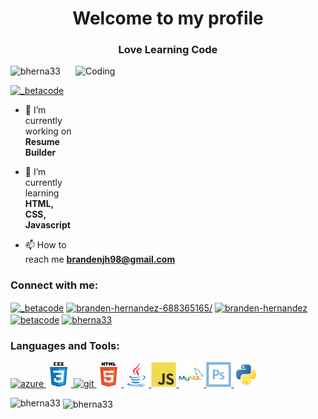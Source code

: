 <h1 align="center">Welcome to my profile</h1>
<h3 align="center">Love Learning Code</h3>
<img align="right" alt="Coding" height = "300" width = "400" src="https://chools.in/wp-content/uploads/6.gif">

<p align="left"> <img src="https://komarev.com/ghpvc/?username=bherna33&label=Profile%20views&color=0e75b6&style=flat" alt="bherna33" /> </p>

<p align="left"> <a href="https://twitter.com/_betacode" target="blank"><img src="https://img.shields.io/twitter/follow/_betacode?logo=twitter&style=for-the-badge" alt="_betacode" /></a> </p>

- 🔭 I’m currently working on **Resume Builder**

- 🌱 I’m currently learning **HTML, CSS, Javascript**

- 📫 How to reach me **brandenjh98@gmail.com**

<h3 align="left">Connect with me:</h3>
<p align="left">
<a href="https://twitter.com/_betacode" target="blank"><img align="center" src="https://raw.githubusercontent.com/rahuldkjain/github-profile-readme-generator/master/src/images/icons/Social/twitter.svg" alt="_betacode" height="30" width="40" /></a>
<a href="https://linkedin.com/in/branden-hernandez-688365165/" target="blank"><img align="center" src="https://raw.githubusercontent.com/rahuldkjain/github-profile-readme-generator/master/src/images/icons/Social/linked-in-alt.svg" alt="branden-hernandez-688365165/" height="30" width="40" /></a>
<a href="https://stackoverflow.com/users/branden-hernandez" target="blank"><img align="center" src="https://raw.githubusercontent.com/rahuldkjain/github-profile-readme-generator/master/src/images/icons/Social/stack-overflow.svg" alt="branden-hernandez" height="30" width="40" /></a>
<a href="https://instagram.com/betacode" target="blank"><img align="center" src="https://raw.githubusercontent.com/rahuldkjain/github-profile-readme-generator/master/src/images/icons/Social/instagram.svg" alt="betacode" height="30" width="40" /></a>
<a href="https://www.leetcode.com/bherna33" target="blank"><img align="center" src="https://raw.githubusercontent.com/rahuldkjain/github-profile-readme-generator/master/src/images/icons/Social/leet-code.svg" alt="bherna33" height="30" width="40" /></a>
</p>

<h3 align="left">Languages and Tools:</h3>
<p align="left"> <a href="https://azure.microsoft.com/en-in/" target="_blank" rel="noreferrer"> <img src="https://www.vectorlogo.zone/logos/microsoft_azure/microsoft_azure-icon.svg" alt="azure" width="40" height="40"/> </a> <a href="https://www.w3schools.com/css/" target="_blank" rel="noreferrer"> <img src="https://raw.githubusercontent.com/devicons/devicon/master/icons/css3/css3-original-wordmark.svg" alt="css3" width="40" height="40"/> </a> <a href="https://git-scm.com/" target="_blank" rel="noreferrer"> <img src="https://www.vectorlogo.zone/logos/git-scm/git-scm-icon.svg" alt="git" width="40" height="40"/> </a> <a href="https://www.w3.org/html/" target="_blank" rel="noreferrer"> <img src="https://raw.githubusercontent.com/devicons/devicon/master/icons/html5/html5-original-wordmark.svg" alt="html5" width="40" height="40"/> </a> <a href="https://www.java.com" target="_blank" rel="noreferrer"> <img src="https://raw.githubusercontent.com/devicons/devicon/master/icons/java/java-original.svg" alt="java" width="40" height="40"/> </a> <a href="https://developer.mozilla.org/en-US/docs/Web/JavaScript" target="_blank" rel="noreferrer"> <img src="https://raw.githubusercontent.com/devicons/devicon/master/icons/javascript/javascript-original.svg" alt="javascript" width="40" height="40"/> </a> <a href="https://www.mysql.com/" target="_blank" rel="noreferrer"> <img src="https://raw.githubusercontent.com/devicons/devicon/master/icons/mysql/mysql-original-wordmark.svg" alt="mysql" width="40" height="40"/> </a> <a href="https://www.photoshop.com/en" target="_blank" rel="noreferrer"> <img src="https://raw.githubusercontent.com/devicons/devicon/master/icons/photoshop/photoshop-line.svg" alt="photoshop" width="40" height="40"/> </a> <a href="https://www.python.org" target="_blank" rel="noreferrer"> <img src="https://raw.githubusercontent.com/devicons/devicon/master/icons/python/python-original.svg" alt="python" width="40" height="40"/> </a> </p>

<p><img align="left" src="https://github-readme-stats.vercel.app/api/top-langs?username=bherna33&show_icons=true&locale=en&layout=compact" alt="bherna33" /></p>

<p>&nbsp;<img align="center" src="https://github-readme-stats.vercel.app/api?username=bherna33&show_icons=true&locale=en" alt="bherna33" /></p>
